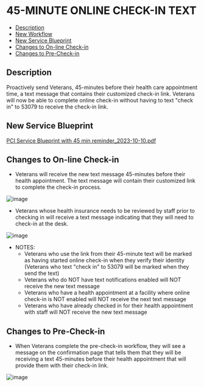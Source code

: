 # 45-MINUTE ONLINE CHECK-IN TEXT 

- [Description](#description)
- [New Workflow](#new-workflow)
- [New Service Blueprint](#new-service-blueprint)
- [Changes to On-line Check-in](#changes-to-on-line-check-in)
- [Changes to Pre-Check-in](#changes-to-pre-check-in)

## Description

Proactively send Veterans, 45-minutes before their health care appointment time, a text message that contains their customized check-in link. Veterans will now be able to complete online check-in without having to text "check in" to 53079 to receive the check-in link.

## New Service Blueprint

[PCI Service Blueprint with 45 min reminder_2023-10-10.pdf](https://github.com/department-of-veterans-affairs/va.gov-team/files/12886027/PCI.Service.Blueprint.with.45.min.reminder_2023-10-10.pdf)

## Changes to On-line Check-in

- Veterans will receive the new text message 45-minutes before their health appointment. The text message will contain their customized link to complete the check-in process.

![image](https://github.com/department-of-veterans-affairs/va.gov-team/assets/86678742/151c84d7-6845-4e0c-ac3a-f16024024d11)

- Veterans whose health insurance needs to be reviewed by staff prior to checking in will receive a text message indicating that they will need to check-in at the desk.

![image](https://github.com/department-of-veterans-affairs/va.gov-team/assets/86678742/25f99f90-40c4-436a-a789-1c9466d2cad2)

- NOTES:
    - Veterans who use the link from their 45-minute text will be marked as having started online check-in when they verify their identity (Veterans who text "check in" to 53079 will be marked when they send the text)
    - Veterans who do NOT have text notifications enabled will NOT receive the new text message
    - Veterans who have a health appointment at a facility where online check-in is NOT enabled will NOT receive the next text message
    - Veterans who have already checked in for their health appointment with staff will NOT receive the new text message 

## Changes to Pre-Check-in

- When Veterans complete the pre-check-in workflow, they will see a message on the confirmation page that tells them that they will be receiving a text 45-minutes before their health appointment that will provide them with their check-in link.

![image](https://github.com/department-of-veterans-affairs/va.gov-team/assets/86678742/c0a97e7e-18af-48b3-9519-938ce321a8ae)
